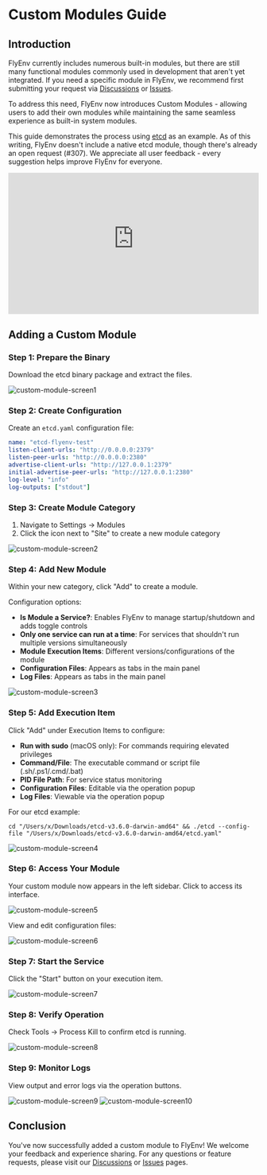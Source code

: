 # Custom Modules Guide

## Introduction

FlyEnv currently includes numerous built-in modules, but there are still many functional modules commonly used in development that aren't yet integrated. If you need a specific module in FlyEnv, we recommend first submitting your request via [Discussions](https://github.com/xpf0000/FlyEnv/discussions) or [Issues](https://github.com/xpf0000/FlyEnv/issues).

To address this need, FlyEnv now introduces Custom Modules - allowing users to add their own modules while maintaining the same seamless experience as built-in system modules.

This guide demonstrates the process using [etcd](https://github.com/etcd-io/etcd) as an example. As of this writing, FlyEnv doesn't include a native etcd module, though there's already an open request (#307). We appreciate all user feedback - every suggestion helps improve FlyEnv for everyone.

<iframe style="width: 100%; aspect-ratio: 16 / 9;" src="https://www.youtube-nocookie.com/embed/ViKMVkh3TL8?si=whaQ5nXE1fhiT5gw" title="YouTube video player" frameborder="0" allow="accelerometer; autoplay; clipboard-write; encrypted-media; gyroscope; picture-in-picture; web-share" referrerpolicy="strict-origin-when-cross-origin" allowfullscreen></iframe>

## Adding a Custom Module

### Step 1: Prepare the Binary
Download the etcd binary package and extract the files.

![custom-module-screen1](https://oss.macphpstudy.com/image/custom-module-screen1.png)

### Step 2: Create Configuration
Create an `etcd.yaml` configuration file:

```yaml
name: "etcd-flyenv-test"
listen-client-urls: "http://0.0.0.0:2379"
listen-peer-urls: "http://0.0.0.0:2380"
advertise-client-urls: "http://127.0.0.1:2379"
initial-advertise-peer-urls: "http://127.0.0.1:2380"
log-level: "info"
log-outputs: ["stdout"]
```

### Step 3: Create Module Category
1. Navigate to Settings → Modules
2. Click the icon next to "Site" to create a new module category

![custom-module-screen2](https://oss.macphpstudy.com/image/custom-module-screen2.png)

### Step 4: Add New Module
Within your new category, click "Add" to create a module.

Configuration options:
- **Is Module a Service?**: Enables FlyEnv to manage startup/shutdown and adds toggle controls
- **Only one service can run at a time**: For services that shouldn't run multiple versions simultaneously
- **Module Execution Items**: Different versions/configurations of the module
- **Configuration Files**: Appears as tabs in the main panel
- **Log Files**: Appears as tabs in the main panel

![custom-module-screen3](https://oss.macphpstudy.com/image/custom-module-screen3.png)

### Step 5: Add Execution Item
Click "Add" under Execution Items to configure:

- **Run with sudo** (macOS only): For commands requiring elevated privileges
- **Command/File**: The executable command or script file (.sh/.ps1/.cmd/.bat)
- **PID File Path**: For service status monitoring
- **Configuration Files**: Editable via the operation popup
- **Log Files**: Viewable via the operation popup

For our etcd example:
```shell
cd "/Users/x/Downloads/etcd-v3.6.0-darwin-amd64" && ./etcd --config-file "/Users/x/Downloads/etcd-v3.6.0-darwin-amd64/etcd.yaml"
```

![custom-module-screen4](https://oss.macphpstudy.com/image/custom-module-screen4.png)

### Step 6: Access Your Module
Your custom module now appears in the left sidebar. Click to access its interface.

![custom-module-screen5](https://oss.macphpstudy.com/image/custom-module-screen5.png)

View and edit configuration files:

![custom-module-screen6](https://oss.macphpstudy.com/image/custom-module-screen6.png)

### Step 7: Start the Service
Click the "Start" button on your execution item.

![custom-module-screen7](https://oss.macphpstudy.com/image/custom-module-screen7.png)

### Step 8: Verify Operation
Check Tools → Process Kill to confirm etcd is running.

![custom-module-screen8](https://oss.macphpstudy.com/image/custom-module-screen8.png)

### Step 9: Monitor Logs
View output and error logs via the operation buttons.

![custom-module-screen9](https://oss.macphpstudy.com/image/custom-module-screen9.png)
![custom-module-screen10](https://oss.macphpstudy.com/image/custom-module-screen10.png)

## Conclusion
You've now successfully added a custom module to FlyEnv! We welcome your feedback and experience sharing. For any questions or feature requests, please visit our [Discussions](https://github.com/xpf0000/FlyEnv/discussions) or [Issues](https://github.com/xpf0000/FlyEnv/issues) pages.
